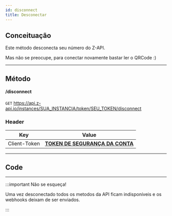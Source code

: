 ```yaml
---
id: disconnect
title: Desconectar
---
```


## Conceituação

Este método desconecta seu número do Z-API.

Mas não se preocupe, para conectar novamente bastar ler o QRCode :)

---

## Método

#### /disconnect

`GET` https://api.z-api.io/instances/SUA_INSTANCIA/token/SEU_TOKEN/disconnect

### Header

|      Key       |            Value            |
| :------------: |     :-----------------:     |
|  Client-Token  | **[TOKEN DE SEGURANÇA DA CONTA](../security/client-token)** |

---

## Code

---

:::important Não se esqueça!

Uma vez desconectado todos os metodos da API ficam indisponíveis e os webhooks deixam de ser enviados.

:::
